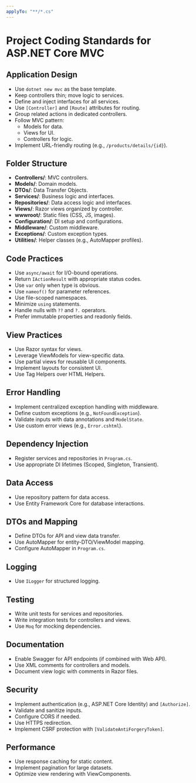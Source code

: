 ```yaml
---
applyTo: "**/*.cs"
---
```


# Project Coding Standards for ASP.NET Core MVC

## Application Design

- Use `dotnet new mvc` as the base template.
- Keep controllers thin; move logic to services.
- Define and inject interfaces for all services.
- Use `[Controller]` and `[Route]` attributes for routing.
- Group related actions in dedicated controllers.
- Follow MVC pattern:
  - Models for data.
  - Views for UI.
  - Controllers for logic.
- Implement URL-friendly routing (e.g., `/products/details/{id}`).

## Folder Structure

- **Controllers/**: MVC controllers.
- **Models/**: Domain models.
- **DTOs/**: Data Transfer Objects.
- **Services/**: Business logic and interfaces.
- **Repositories/**: Data access logic and interfaces.
- **Views/**: Razor views organized by controller.
- **wwwroot/**: Static files (CSS, JS, images).
- **Configuration/**: DI setup and configurations.
- **Middleware/**: Custom middleware.
- **Exceptions/**: Custom exception types.
- **Utilities/**: Helper classes (e.g., AutoMapper profiles).

## Code Practices

- Use `async/await` for I/O-bound operations.
- Return `IActionResult` with appropriate status codes.
- Use `var` only when type is obvious.
- Use `nameof()` for parameter references.
- Use file-scoped namespaces.
- Minimize `using` statements.
- Handle nulls with `??` and `?.` operators.
- Prefer immutable properties and readonly fields.

## View Practices

- Use Razor syntax for views.
- Leverage ViewModels for view-specific data.
- Use partial views for reusable UI components.
- Implement layouts for consistent UI.
- Use Tag Helpers over HTML Helpers.

## Error Handling

- Implement centralized exception handling with middleware.
- Define custom exceptions (e.g., `NotFoundException`).
- Validate inputs with data annotations and `ModelState`.
- Use custom error views (e.g., `Error.cshtml`).

## Dependency Injection

- Register services and repositories in `Program.cs`.
- Use appropriate DI lifetimes (Scoped, Singleton, Transient).

## Data Access

- Use repository pattern for data access.
- Use Entity Framework Core for database interactions.

## DTOs and Mapping

- Define DTOs for API and view data transfer.
- Use AutoMapper for entity-DTO/ViewModel mapping.
- Configure AutoMapper in `Program.cs`.

## Logging

- Use `ILogger` for structured logging.

## Testing

- Write unit tests for services and repositories.
- Write integration tests for controllers and views.
- Use `Moq` for mocking dependencies.

## Documentation

- Enable Swagger for API endpoints (if combined with Web API).
- Use XML comments for controllers and models.
- Document view logic with comments in Razor files.

## Security

- Implement authentication (e.g., ASP.NET Core Identity) and `[Authorize]`.
- Validate and sanitize inputs.
- Configure CORS if needed.
- Use HTTPS redirection.
- Implement CSRF protection with `[ValidateAntiForgeryToken]`.

## Performance

- Use response caching for static content.
- Implement pagination for large datasets.
- Optimize view rendering with ViewComponents.
